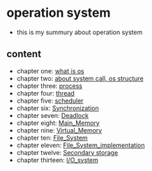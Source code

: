 # operation system

- this is my summury about operation system

## content
- chapter one: [what is os](./os_chapter1.md)
- chapter two: [about system call, os structure](./os_chapter2.md)
- chapter three: [process](./os_chapter3.md)
- chapter four: [thread](./os_chapter4.md)
- chapter five: [scheduler](./os_chapter5.md)
- chapter six: [Synchronization](./os_chapter6.md)
- chapter seven: [Deadlock](./os_chapter7.md)
- chapter eight: [Main_Memory](./os_chapter8.md)
- chapter nine: [Virtual_Memory](./os_chapter9.md)
- chapter ten: [File_System](./os_chapter10.md)
- chapter eleven: [File_System_implementation](./os_chapter11.md)
- chapter twelve: [Secondary storage](./os_chapter12.md)
- chapter thirteen: [I/O_system](./os_chapter13.md)


